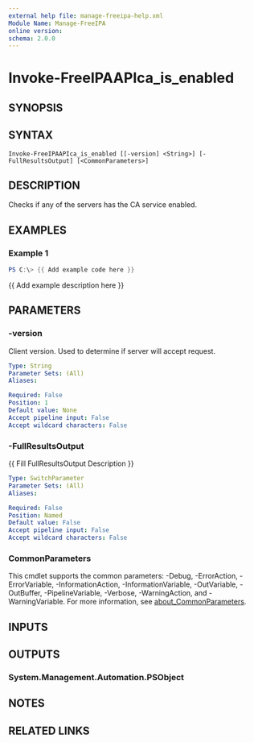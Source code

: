 ```yaml
---
external help file: manage-freeipa-help.xml
Module Name: Manage-FreeIPA
online version:
schema: 2.0.0
---
```


# Invoke-FreeIPAAPIca_is_enabled

## SYNOPSIS

## SYNTAX

```
Invoke-FreeIPAAPIca_is_enabled [[-version] <String>] [-FullResultsOutput] [<CommonParameters>]
```

## DESCRIPTION
Checks if any of the servers has the CA service enabled.

## EXAMPLES

### Example 1
```powershell
PS C:\> {{ Add example code here }}
```

{{ Add example description here }}

## PARAMETERS

### -version
Client version.
Used to determine if server will accept request.

```yaml
Type: String
Parameter Sets: (All)
Aliases:

Required: False
Position: 1
Default value: None
Accept pipeline input: False
Accept wildcard characters: False
```

### -FullResultsOutput
{{ Fill FullResultsOutput Description }}

```yaml
Type: SwitchParameter
Parameter Sets: (All)
Aliases:

Required: False
Position: Named
Default value: False
Accept pipeline input: False
Accept wildcard characters: False
```

### CommonParameters
This cmdlet supports the common parameters: -Debug, -ErrorAction, -ErrorVariable, -InformationAction, -InformationVariable, -OutVariable, -OutBuffer, -PipelineVariable, -Verbose, -WarningAction, and -WarningVariable. For more information, see [about_CommonParameters](http://go.microsoft.com/fwlink/?LinkID=113216).

## INPUTS

## OUTPUTS

### System.Management.Automation.PSObject
## NOTES

## RELATED LINKS
